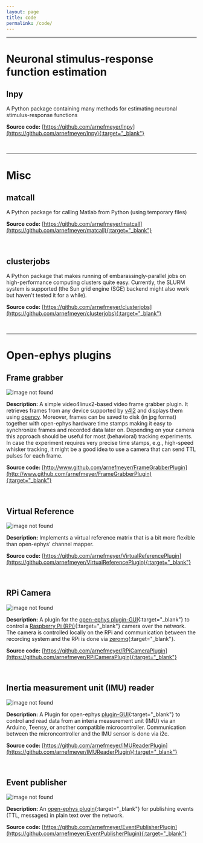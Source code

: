 ```yaml
---
layout: page
title: code
permalink: /code/
---
```



---

# Neuronal stimulus-response function estimation

## lnpy
A Python package containing many methods for estimating neuronal stimulus-response functions

**Source code:** [https://github.com/arnefmeyer/lnpy](https://github.com/arnefmeyer/lnpy){:target="_blank"}

&nbsp;

---

# Misc

## matcall
A Python package for calling Matlab from Python (using temporary files)

**Source code:** [https://github.com/arnefmeyer/matcall](https://github.com/arnefmeyer/matcall){:target="_blank"}

&nbsp;

## clusterjobs
A Python package that makes running of embarassingly-parallel jobs on high-performance computing clusters quite easy. Currently, the SLURM system is supported (the Sun grid engine (SGE) backend might also work but haven't tested it for a while).

**Source code:** [https://github.com/arnefmeyer/clusterjobs](https://github.com/arnefmeyer/clusterjobs){:target="_blank"}

&nbsp;

---

# Open-ephys plugins

## Frame grabber

![image not found](../images/framegrabber_screenshot.png)

**Description:** A simple video4linux2-based video frame grabber plugin. It retrieves frames from any device supported by [v4l2](http://linuxtv.org/downloads/v4l-dvb-apis/) and displays them using [opencv](http://opencv.org/). Moreover, frames can be saved to disk (in jpg format) together with open-ephys hardware time stamps making it easy to synchronize frames and recorded data later on. Depending on your camera this approach should be useful for most (behavioral) tracking experiments. In case the experiment requires very precise time stamps, e.g., high-speed whisker tracking, it might be a good idea to use a camera that can send TTL pulses for each frame.

**Source code:** [http://www.github.com/arnefmeyer/FrameGrabberPlugin](http://www.github.com/arnefmeyer/FrameGrabberPlugin){:target="_blank"}

&nbsp;

## Virtual Reference

![image not found](../images/virtualref_screenshot_small.png)

**Description:** Implements a virtual reference matrix that is a bit more flexible than open-ephys' channel mapper.

**Source code:** [https://github.com/arnefmeyer/VirtualReferencePlugin](https://github.com/arnefmeyer/VirtualReferencePlugin){:target="_blank"}

&nbsp;

## RPi Camera

![image not found](../images/rpicamera_screenshot.png)

**Description:** A plugin for the [open-ephys plugin-GUI](https://github.com/open-ephys/plugin-GUI/){:target="_blank"} to control a [Raspberry Pi (RPi)](https://www.raspberrypi.org/){:target="_blank"} camera over the network. The camera is controlled locally on the RPi and communication between the recording system and the RPi is done via [zeromq](http://zeromq.org/){:target="_blank"}.

**Source code:** [https://github.com/arnefmeyer/RPiCameraPlugin](https://github.com/arnefmeyer/RPiCameraPlugin){:target="_blank"}

&nbsp;

## Inertia measurement unit (IMU) reader

![image not found](../images/imureader_screenshot.png)

**Description:** A Plugin for open-ephys [plugin-GUI](https://github.com/open-ephys/plugin-GUI/){:target="_blank"} to control and read data from an interia measurement unit (IMU) via an Arduino, Teensy, or another compatible microcontroller. Communication between the microncontroller and the IMU sensor is done via i2c.

**Source code:** [https://github.com/arnefmeyer/IMUReaderPlugin](https://github.com/arnefmeyer/IMUReaderPlugin){:target="_blank"}

&nbsp;

## Event publisher

![image not found](../images/eventpublisher_screenshot.png)

**Description:** An [open-ephys plugin](https://github.com/open-ephys/plugin-GUI/){:target="_blank"} for publishing events (TTL, messages) in plain text over the network.

**Source code:** [https://github.com/arnefmeyer/EventPublisherPlugin](https://github.com/arnefmeyer/EventPublisherPlugin){:target="_blank"}



